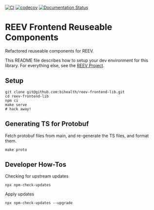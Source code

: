 [![CI](https://github.com/bihealth/reev-frontend-lib/actions/workflows/main.yml/badge.svg)](https://github.com/bihealth/reev-frontend-lib/actions/workflows/main.yml)
[![codecov](https://codecov.io/gh/bihealth/reev-frontend-lib/graph/badge.svg?token=Cu4ym12yM0)](https://codecov.io/gh/bihealth/reev-frontend-lib)
[![Documentation Status](https://readthedocs.org/projects/reev/badge/?version=latest)](https://reev.readthedocs.io/en/latest/?badge=latest)

# REEV Frontend Reuseable Components

Refactored reuseable components for REEV.

This README file describes how to setup your dev environment for this library.
For everything else, see the [REEV Project](https://github.com/bihealth/reev).

## Setup

```
git clone git@github.com:bihealth/reev-frontend-lib.git
cd reev-frontend-lib
npm ci
make serve
# hack away!
```

## Generating TS for Protobuf

Fetch protobuf files from main, and re-generate the TS files, and format them.

```
make proto
```

## Developer How-Tos

Checking for upstream updates

```
npx npm-check-updates
```

Apply updates

```
npx npm-check-updates --upgrade
```
